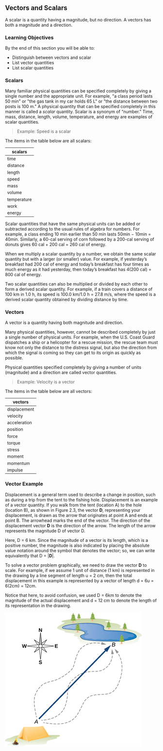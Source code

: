 ## Vectors and Scalars

A scalar is a quantity having a magnitude, but no direction. A vectors has both a magnitude and a direction.

### Learning Objectives

By the end of this section you will be able to:

 * Distinguish between vectors and scalar
 * List vector quantities
 * List scalar quantities

### Scalars

Many familiar physical quantities can be specified completely by giving a single number and the appropriate unit. For example, "a class period lasts 50 min" or "the gas tank in my car holds 65 L" or "the distance between two posts is 100 m." A physical quantity that can be specified completely in this manner is called a _scalar_ quantity. Scalar is a synonym of “number.” Time, mass, distance, length, volume, temperature, and energy are examples of scalar quantities.

 > Example: Speed is a scalar

 The items in the table below are all scalars:

 | scalars |
 | --- |
 | time |
 | distance |
 | length |
 | speed |
 | mass |
 | volume |
 | temperature |
 | work |
 | energy |

 Scalar quantities that have the same physical units can be added or subtracted according to the usual rules of algebra for numbers. For example, a class ending 10 min earlier than 50 min lasts  50min − 10min = 40min. Similarly, a 60-cal serving of corn followed by a 200-cal serving of donuts gives  60 cal + 200 cal = 260 cal of energy.
 
 When we multiply a scalar quantity by a number, we obtain the same scalar quantity but with a larger (or smaller) value. For example, if yesterday’s breakfast had 200 cal of energy and today’s breakfast has four times as much energy as it had yesterday, then today’s breakfast has  4(200 cal) = 800 cal of energy.
 
 Two scalar quantities can also be multiplied or divided by each other to form a derived scalar quantity. For example, if a train covers a distance of 100 km in 1.0 h, its speed is 100.0 km/1.0 h = 27.8 m/s, where the speed is a derived scalar quantity obtained by dividing distance by time.

### Vectors

A vector is a quantity having both magnitude and direction.

Many physical quantities, however, cannot be described completely by just a single number of physical units. For example, when the U.S. Coast Guard dispatches a ship or a helicopter for a rescue mission, the rescue team must know not only the distance to the distress signal, but also the direction from which the signal is coming so they can get to its origin as quickly as possible.

Physical quantities specified completely by giving a number of units (magnitude) and a direction are called vector quantities. 

 > Example: Velocity is a vector
 
 The items in the table below are all vectors:
 
 | vectors|
 | --- |
 | displacement |
 | velocity |
 | acceleration |
 | position |
 | force |
 | torque |
 | stress |
 | moment |
 | momentum |
 | impulse |

### Vector Example

Displacement is a general term used to describe a change in position, such as during a trip from the tent to the fishing hole. Displacement is an example of a vector quantity. If you walk from the tent (location A) to the hole (location B), as shown in Figure 2.3, the vector **D**, representing your displacement, is drawn as the arrow that originates at point A and ends at point B. The arrowhead marks the end of the vector. The direction of the displacement vector **D** is the direction of the arrow. The length of the arrow represents the magnitude D of vector D.

Here, D = 6 km. Since the magnitude of a vector is its length, which is a positive number, the magnitude is also indicated by placing the absolute value notation around the symbol that denotes the vector; so, we can write equivalently that D = |**D**|.

To solve a vector problem graphically, we need to draw the vector **D** to scale. For example, if we assume 1 unit of distance (1 km) is represented in the drawing by a line segment of length u = 2 cm, then the total displacement in this example is represented by a vector of length d = 6u = 6(2cm) = 12cm.

Notice that here, to avoid confusion, we used D = 6km to denote the magnitude of the actual displacement and d = 12 cm to denote the length of its representation in the drawing.

![displacement_vector](images/displacement_vector.jpg)
